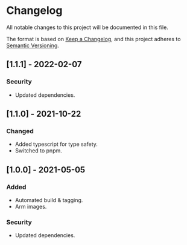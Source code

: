 # Changelog

All notable changes to this project will be documented in this file.

The format is based on [Keep a Changelog](https://keepachangelog.com/en/1.0.0/),
and this project adheres to [Semantic Versioning](https://semver.org/spec/v2.0.0.html).

## [1.1.1] - 2022-02-07

### Security

- Updated dependencies.

## [1.1.0] - 2021-10-22

### Changed

- Added typescript for type safety.
- Switched to pnpm.

## [1.0.0] - 2021-05-05

### Added

- Automated build & tagging.
- Arm images.

### Security

- Updated dependencies.
